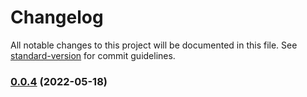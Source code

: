 # Changelog

All notable changes to this project will be documented in this file. See [standard-version](https://github.com/conventional-changelog/standard-version) for commit guidelines.

### [0.0.4](https://github.com/huqingchao/vue3-template/compare/v0.0.3...v0.0.4) (2022-05-18)
